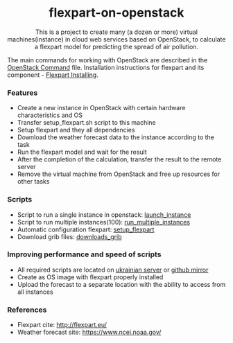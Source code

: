 <h1 align="center"> flexpart-on-openstack </h1>
<p align="center">
This is a project to create many (a dozen or more) virtual machines(instance) in cloud web services based on OpenStack, to calculate a flexpart model for predicting the spread of air pollution.

The main commands for working with OpenStack are described in the [OpenStack Command](doc/OpenStack_command.md) file. Installation instructions for flexpart and its component - [Flexpart Installing](doc/flexpart_Installing.md).
</p>

### Features

- Create a new instance in OpenStack with certain hardware characteristics and OS
- Transfer setup_flexpart.sh script to this machine
- Setup flexpart and they all dependencies
- Download the weather forecast data to the instance according to the task
- Run the flexpart model and wait for the result
- After the completion of the calculation, transfer the result to the remote server
- Remove the virtual machine from OpenStack and free up resources for other tasks

### Scripts

- Script to run a single instance in openstack: [launch_instance](launch_instance.sh)
- Script to run multiple instances(100): [run_multiple_instances](run_multiple_instances.sh)
- Automatic configuration flexpart: [setup_flexpart](setup_flexpart.sh)
- Download grib files: [downloads_grib](downloads_grib.sh)

### Improving performance and speed of scripts

- All required scripts are located on [ukrainian server](http://env.com.ua/~sunkevu4/flexpart/all_libs.tar.gz) or [github mirror](https://github.dev/Synkevych/flexpart-on-openstack/libs)
- Create as OS image with flexpart properly installed
- Upload the forecast to a separate location with the ability to access from all instances

### References

- Flexpart cite: <http://flexpart.eu/>
- Weather forecast site: <https://www.ncei.noaa.gov/>
